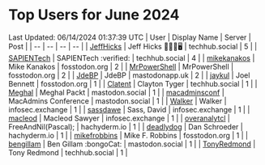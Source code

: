# Top Users for June 2024
Last Updated: 06/14/2024 01:37:39 UTC
| User | Display Name | Server | Post |
| -- | -- | -- | -- |
| [JeffHicks](https://techhub.social/@JeffHicks) | Jeff Hicks 🐶🎼🍷🖥️ | techhub.social | 5 |
| [SAPIENTech](https://techhub.social/@SAPIENTech) | SAPIENTech :verified: | techhub.social | 4 |
| [mikekanakos](https://fosstodon.org/@mikekanakos) | Mike Kanakos | fosstodon.org | 2 |
| [MrPowerShell](https://fosstodon.org/@MrPowerShell) | MrPowerShell | fosstodon.org | 2 |
| [JdeBP](https://mastodonapp.uk/@JdeBP) | JdeBP | mastodonapp.uk | 2 |
| [jaykul](https://fosstodon.org/@jaykul) | Joel Bennett | fosstodon.org | 1 |
| [Clatent](https://techhub.social/@Clatent) | Clayton Tyger | techhub.social | 1 |
| [Meghal](https://mastodon.social/@Meghal) | Meghal Packt | mastodon.social | 1 |
| [macadminsconf](https://mastodon.social/@macadminsconf) | MacAdmins Conference | mastodon.social | 1 |
| [Walker](https://infosec.exchange/@Walker) | Walker | infosec.exchange | 1 |
| [sassdawe](https://infosec.exchange/@sassdawe) | Sass, David | infosec.exchange | 1 |
| [macleod](https://infosec.exchange/@macleod) | Macleod Sawyer | infosec.exchange | 1 |
| [overanalytcl](https://hachyderm.io/@overanalytcl) | FreeAndNil(Pascal); | hachyderm.io | 1 |
| [deadlydog](https://hachyderm.io/@deadlydog) | Dan Schroeder | hachyderm.io | 1 |
| [mikefrobbins](https://fosstodon.org/@mikefrobbins) | Mike F. Robbins | fosstodon.org | 1 |
| [bengillam](https://mastodon.social/@bengillam) | Ben Gillam :bongoCat: | mastodon.social | 1 |
| [TonyRedmond](https://techhub.social/@TonyRedmond) | Tony Redmond | techhub.social | 1 |
